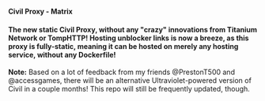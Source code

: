 **Civil Proxy - Matrix**

#### The new static Civil Proxy, without any "crazy" innovations from Titanium Network or TompHTTP! Hosting unblocker links is now a breeze, as this proxy is fully-static, meaning it can be hosted on merely any hosting service, without any Dockerfile!

**Note:** Based on a lot of feedback from my friends @PrestonT500 and @accessgames, there will be an alternative Ultraviolet-powered version of Civil in a couple months! This repo will still be frequently updated, though.